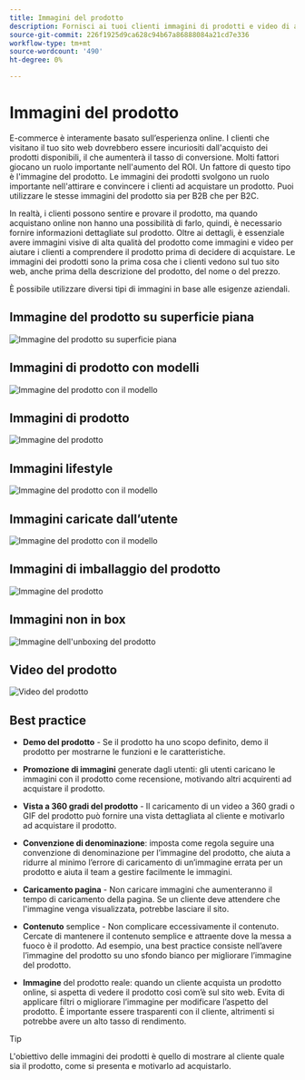 ```yaml
---
title: Immagini del prodotto
description: Fornisci ai tuoi clienti immagini di prodotti e video di alta qualità per aumentare i tassi di conversazione.
source-git-commit: 226f1925d9ca628c94b67a86888084a21cd7e336
workflow-type: tm+mt
source-wordcount: '490'
ht-degree: 0%

---
```



# Immagini del prodotto

E-commerce è interamente basato sull’esperienza online. I clienti che visitano il tuo sito web dovrebbero essere incuriositi dall&#39;acquisto dei prodotti disponibili, il che aumenterà il tasso di conversione. Molti fattori giocano un ruolo importante nell&#39;aumento del ROI. Un fattore di questo tipo è l&#39;immagine del prodotto. Le immagini dei prodotti svolgono un ruolo importante nell&#39;attirare e convincere i clienti ad acquistare un prodotto. Puoi utilizzare le stesse immagini del prodotto sia per B2B che per B2C.

In realtà, i clienti possono sentire e provare il prodotto, ma quando acquistano online non hanno una possibilità di farlo, quindi, è necessario fornire informazioni dettagliate sul prodotto. Oltre ai dettagli, è essenziale avere immagini visive di alta qualità del prodotto come immagini e video per aiutare i clienti a comprendere il prodotto prima di decidere di acquistare. Le immagini dei prodotti sono la prima cosa che i clienti vedono sul tuo sito web, anche prima della descrizione del prodotto, del nome o del prezzo.

È possibile utilizzare diversi tipi di immagini in base alle esigenze aziendali.

## Immagine del prodotto su superficie piana

![Immagine del prodotto su superficie piana](../../assets/playbooks/product-image-flat.png)

## Immagini di prodotto con modelli

![Immagine del prodotto con il modello](../../assets/playbooks/product-image-model.png)

## Immagini di prodotto

![Immagine del prodotto](../../assets/playbooks/product-image-feature.png)

## Immagini lifestyle

![Immagine del prodotto con il modello](../../assets/playbooks/product-image-lifestyle.png)

## Immagini caricate dall’utente

![Immagine del prodotto con il modello](../../assets/playbooks/product-image-user-upload.png)

## Immagini di imballaggio del prodotto

![Immagine del prodotto](../../assets/playbooks/product-image-packaging.png)

## Immagini non in box

![Immagine dell&#39;unboxing del prodotto](../../assets/playbooks/product-image-unboxing.png)

## Video del prodotto

![Video del prodotto](../../assets/playbooks/product-video.png)

## Best practice

- **Demo del prodotto** - Se il prodotto ha uno scopo definito, demo il prodotto per mostrarne le funzioni e le caratteristiche.

- **Promozione di immagini** generate dagli utenti: gli utenti caricano le immagini con il prodotto come recensione, motivando altri acquirenti ad acquistare il prodotto.

- **Vista a 360 gradi del prodotto** - Il caricamento di un video a 360 gradi o GIF del prodotto può fornire una vista dettagliata al cliente e motivarlo ad acquistare il prodotto.

- **Convenzione di denominazione**: imposta come regola seguire una convenzione di denominazione per l’immagine del prodotto, che aiuta a ridurre al minimo l’errore di caricamento di un’immagine errata per un prodotto e aiuta il team a gestire facilmente le immagini.

- **Caricamento pagina** - Non caricare immagini che aumenteranno il tempo di caricamento della pagina. Se un cliente deve attendere che l&#39;immagine venga visualizzata, potrebbe lasciare il sito.

- **Contenuto** semplice - Non complicare eccessivamente il contenuto. Cercate di mantenere il contenuto semplice e attraente dove la messa a fuoco è il prodotto. Ad esempio, una best practice consiste nell’avere l’immagine del prodotto su uno sfondo bianco per migliorare l’immagine del prodotto.

- **Immagine** del prodotto reale: quando un cliente acquista un prodotto online, si aspetta di vedere il prodotto così com’è sul sito web. Evita di applicare filtri o migliorare l’immagine per modificare l’aspetto del prodotto. È importante essere trasparenti con il cliente, altrimenti si potrebbe avere un alto tasso di rendimento.

>[!TIP]
>
>L&#39;obiettivo delle immagini dei prodotti è quello di mostrare al cliente quale sia il prodotto, come si presenta e motivarlo ad acquistarlo.

